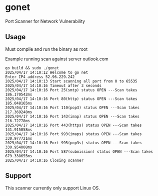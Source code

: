 # gonet

Port Scanner for Network Vulnerability

## Usage

Must compile and run the binary as root

Example running scan against server outlook.com

```
go build && sudo ./gonet
2025/04/17 14:10:12 Welcome to go net
Enter IP4 address 52.96.229.242
2025/04/17 14:10:13 Start scanning all port from 0 to 65535
2025/04/17 14:10:16 Timeout after 3 seconds
2025/04/17 14:10:16 Port 25(smtp) status OPEN ---Scan takes 186.170542ms
2025/04/17 14:10:16 Port 80(http) status OPEN ---Scan takes 185.048165ms
2025/04/17 14:10:16 Port 110(pop3) status OPEN ---Scan takes 217.369248ms
2025/04/17 14:10:16 Port 143(imap) status OPEN ---Scan takes 216.72778ms
2025/04/17 14:10:16 Port 443(https) status OPEN ---Scan takes 141.915058ms
2025/04/17 14:10:16 Port 993(imaps) status OPEN ---Scan takes 330.977721ms
2025/04/17 14:10:16 Port 995(pop3s) status OPEN ---Scan takes 330.954008ms
2025/04/17 14:10:16 Port 587(submission) status OPEN ---Scan takes 679.338655ms
2025/04/17 14:10:16 Closing scanner

```
## Support

This scanner currently only support Linux OS.
